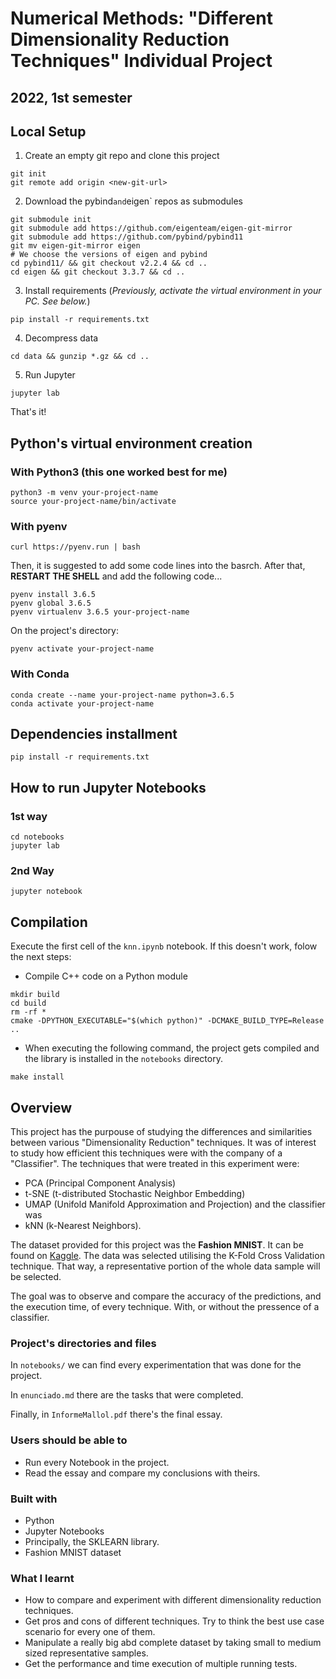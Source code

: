 # Numerical Methods: "Different Dimensionality Reduction Techniques" Individual Project
## 2022, 1st semester

## Local Setup

1. Create an empty git repo and clone this project
```
git init
git remote add origin <new-git-url>
```

2. Download the pybind` and `eigen` repos as submodules
```
git submodule init
git submodule add https://github.com/eigenteam/eigen-git-mirror
git submodule add https://github.com/pybind/pybind11
git mv eigen-git-mirror eigen
# We choose the versions of eigen and pybind
cd pybind11/ && git checkout v2.2.4 && cd ..
cd eigen && git checkout 3.3.7 && cd ..
```

3. Install requirements (*Previously, activate the virtual environment in your PC. See below.*)
```
pip install -r requirements.txt
```

4. Decompress data
```
cd data && gunzip *.gz && cd ..
```

5. Run Jupyter
```
jupyter lab
```

That's it!

## Python's virtual environment creation

### With Python3 (this one worked best for me)
```
python3 -m venv your-project-name
source your-project-name/bin/activate
```

### With pyenv
```
curl https://pyenv.run | bash
```

Then, it is suggested to add some code lines into the basrch. After that, **RESTART THE SHELL** and add the following code...
```
pyenv install 3.6.5
pyenv global 3.6.5
pyenv virtualenv 3.6.5 your-project-name
```

On the project's directory:
```
pyenv activate your-project-name
```

### With Conda
```
conda create --name your-project-name python=3.6.5
conda activate your-project-name
```

## Dependencies installment
```
pip install -r requirements.txt
```

## How to run Jupyter Notebooks
### 1st way
```
cd notebooks
jupyter lab
```

### 2nd Way
```
jupyter notebook
```

## Compilation
Execute the first cell of the `knn.ipynb` notebook. If this doesn't work, folow the next steps:

- Compile C++ code on a Python module
```
mkdir build
cd build
rm -rf *
cmake -DPYTHON_EXECUTABLE="$(which python)" -DCMAKE_BUILD_TYPE=Release ..
```
- When executing the following command, the project gets compiled and the library is installed in the `notebooks` directory.
```
make install
```

## Overview
This project has the purpouse of studying the differences and similarities between various "Dimensionality Reduction" techniques. It was of interest to study how efficient this techniques were with the company of a "Classifier". The techniques that were treated in this experiment were: 
- PCA (Principal Component Analysis)
- t-SNE (t-distributed Stochastic Neighbor Embedding)
- UMAP (Unifold Manifold Approximation and Projection)
and the classifier was
- kNN (k-Nearest Neighbors).

The dataset provided for this project was the **Fashion MNIST**. It can be found on [Kaggle](https://www.kaggle.com/datasets/zalando-research/fashionmnist). The data was selected utilising the K-Fold Cross Validation technique. That way, a representative portion of the whole data sample will be selected.

The goal was to observe and compare the accuracy of the predictions, and the execution time, of every technique. With, or without the pressence of a classifier. 

### Project's directories and files
In `notebooks/` we can find every experimentation that was done for the project.

In `enunciado.md` there are the tasks that were completed.

Finally, in `InformeMallol.pdf` there's the final essay.

### Users should be able to
- Run every Notebook in the project.
- Read the essay and compare my conclusions with theirs.

### Built with
- Python
- Jupyter Notebooks
- Principally, the SKLEARN library.
- Fashion MNIST dataset

### What I learnt
- How to compare and experiment with different dimensionality reduction techniques.
- Get pros and cons of different techniques. Try to think the best use case scenario for every one of them.
- Manipulate a really big abd complete dataset by taking small to medium sized representative samples.
- Get the performance and time execution of multiple running tests.
